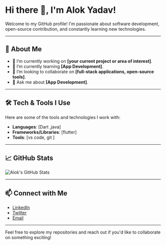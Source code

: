# Hi there 👋, I'm Alok Yadav!

Welcome to my GitHub profile! I'm passionate about software development, open-source contribution, and constantly learning new technologies.

---

## 🚀 About Me
- 🔭 I’m currently working on **[your current project or area of interest]**.
- 🌱 I’m currently learning **[App Development]**.
- 👯 I’m looking to collaborate on **[full-stack applications, open-source tools]**.
- 💬 Ask me about **[App Development]**.

---

## 🛠️ Tech & Tools I Use
Here are some of the tools and technologies I work with:
- **Languages**: [Dart ,java]
- **Frameworks/Libraries**: [flutter]
- **Tools**: [vs code, git ]

---

## 📈 GitHub Stats
![Alok's GitHub Stats](https://github-readme-stats.vercel.app/api?username=alokyadav686&show_icons=true&theme=radical)

---

## 📫 Connect with Me
- [LinkedIn](https://www.linkedin.com/in/alok2005/)
- [Twitter](https://x.com/alok_2799)
- [Email](mailto:alokkumaryadav2799@gmail.com)

---

Feel free to explore my repositories and reach out if you'd like to collaborate on something exciting!
